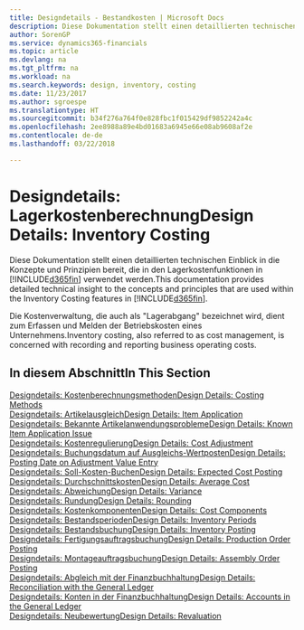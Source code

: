 ```yaml
---
title: Designdetails - Bestandkosten | Microsoft Docs
description: Diese Dokumentation stellt einen detaillierten technischen Einblick in die Konzepte und Prinzipien bereit, die in den Lagerkostenfunktionen in Finance and Operations, Business edition verwendet werden.
author: SorenGP
ms.service: dynamics365-financials
ms.topic: article
ms.devlang: na
ms.tgt_pltfrm: na
ms.workload: na
ms.search.keywords: design, inventory, costing
ms.date: 11/23/2017
ms.author: sgroespe
ms.translationtype: HT
ms.sourcegitcommit: b34f276a764f0e828fbc1f015429df9852242a4c
ms.openlocfilehash: 2ee8988a89e4bd01683a6945e66e08ab9608af2e
ms.contentlocale: de-de
ms.lasthandoff: 03/22/2018

---
```

# <a name="design-details-inventory-costing"></a><span data-ttu-id="85627-103">Designdetails: Lagerkostenberechnung</span><span class="sxs-lookup"><span data-stu-id="85627-103">Design Details: Inventory Costing</span></span>
<span data-ttu-id="85627-104">Diese Dokumentation stellt einen detaillierten technischen Einblick in die Konzepte und Prinzipien bereit, die in den Lagerkostenfunktionen in [!INCLUDE[d365fin](includes/d365fin_md.md)] verwendet werden.</span><span class="sxs-lookup"><span data-stu-id="85627-104">This documentation provides detailed technical insight to the concepts and principles that are used within the Inventory Costing features in [!INCLUDE[d365fin](includes/d365fin_md.md)].</span></span>  

<span data-ttu-id="85627-105">Die Kostenverwaltung, die auch als "Lagerabgang" bezeichnet wird, dient zum Erfassen und Melden der Betriebskosten eines Unternehmens.</span><span class="sxs-lookup"><span data-stu-id="85627-105">Inventory costing, also referred to as cost management, is concerned with recording and reporting business operating costs.</span></span>  

## <a name="in-this-section"></a><span data-ttu-id="85627-106">In diesem Abschnitt</span><span class="sxs-lookup"><span data-stu-id="85627-106">In This Section</span></span>  
[<span data-ttu-id="85627-107">Designdetails: Kostenberechnungsmethoden</span><span class="sxs-lookup"><span data-stu-id="85627-107">Design Details: Costing Methods</span></span>](design-details-costing-methods.md)  
[<span data-ttu-id="85627-108">Designdetails: Artikelausgleich</span><span class="sxs-lookup"><span data-stu-id="85627-108">Design Details: Item Application</span></span>](design-details-item-application.md)  
[<span data-ttu-id="85627-109">Designdetails: Bekannte Artikelanwendungsprobleme</span><span class="sxs-lookup"><span data-stu-id="85627-109">Design Details: Known Item Application Issue</span></span>](design-details-inventory-zero-level-open-item-ledger-entries.md)  
[<span data-ttu-id="85627-110">Designdetails: Kostenregulierung</span><span class="sxs-lookup"><span data-stu-id="85627-110">Design Details: Cost Adjustment</span></span>](design-details-cost-adjustment.md)  
[<span data-ttu-id="85627-111">Designdetails: Buchungsdatum auf Ausgleichs-Wertposten</span><span class="sxs-lookup"><span data-stu-id="85627-111">Design Details: Posting Date on Adjustment Value Entry</span></span>](design-details-inventory-adjustment-value-entry-posting-date.md)  
[<span data-ttu-id="85627-112">Designdetails: Soll-Kosten-Buchen</span><span class="sxs-lookup"><span data-stu-id="85627-112">Design Details: Expected Cost Posting</span></span>](design-details-expected-cost-posting.md)  
[<span data-ttu-id="85627-113">Designdetails: Durchschnittskosten</span><span class="sxs-lookup"><span data-stu-id="85627-113">Design Details: Average Cost</span></span>](design-details-average-cost.md)  
[<span data-ttu-id="85627-114">Designdetails: Abweichung</span><span class="sxs-lookup"><span data-stu-id="85627-114">Design Details: Variance</span></span>](design-details-variance.md)  
[<span data-ttu-id="85627-115">Designdetails: Rundung</span><span class="sxs-lookup"><span data-stu-id="85627-115">Design Details: Rounding</span></span>](design-details-rounding.md)  
[<span data-ttu-id="85627-116">Designdetails: Kostenkomponenten</span><span class="sxs-lookup"><span data-stu-id="85627-116">Design Details: Cost Components</span></span>](design-details-cost-components.md)  
[<span data-ttu-id="85627-117">Designdetails: Bestandsperioden</span><span class="sxs-lookup"><span data-stu-id="85627-117">Design Details: Inventory Periods</span></span>](design-details-inventory-periods.md)  
[<span data-ttu-id="85627-118">Designdetails: Bestandsbuchung</span><span class="sxs-lookup"><span data-stu-id="85627-118">Design Details: Inventory Posting</span></span>](design-details-inventory-posting.md)  
[<span data-ttu-id="85627-119">Designdetails: Fertigungsauftragsbuchung</span><span class="sxs-lookup"><span data-stu-id="85627-119">Design Details: Production Order Posting</span></span>](design-details-production-order-posting.md)  
[<span data-ttu-id="85627-120">Designdetails: Montageauftragsbuchung</span><span class="sxs-lookup"><span data-stu-id="85627-120">Design Details: Assembly Order Posting</span></span>](design-details-assembly-order-posting.md)  
[<span data-ttu-id="85627-121">Designdetails: Abgleich mit der Finanzbuchhaltung</span><span class="sxs-lookup"><span data-stu-id="85627-121">Design Details: Reconciliation with the General Ledger</span></span>](design-details-reconciliation-with-the-general-ledger.md)  
[<span data-ttu-id="85627-122">Designdetails: Konten in der Finanzbuchhaltung</span><span class="sxs-lookup"><span data-stu-id="85627-122">Design Details: Accounts in the General Ledger</span></span>](design-details-accounts-in-the-general-ledger.md)  
[<span data-ttu-id="85627-123">Designdetails: Neubewertung</span><span class="sxs-lookup"><span data-stu-id="85627-123">Design Details: Revaluation</span></span>](design-details-revaluation.md)

